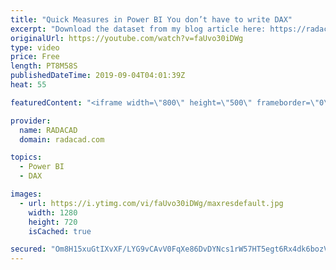 ```yaml
---
title: "Quick Measures in Power BI You don’t have to write DAX"
excerpt: "Download the dataset from my blog article here: https://radacad.com/quick-measures-in-power-bi-you-dont-have-to-write-dax  To learn more about the difference of Power BI default Date dimension and custom date table, read this article: https://radacad.com/power-bi-date-dimension-default-or-custom-is-it-confusing"
originalUrl: https://youtube.com/watch?v=faUvo30iDWg
type: video
price: Free
length: PT8M58S
publishedDateTime: 2019-09-04T04:01:39Z
heat: 55

featuredContent: "<iframe width=\"800\" height=\"500\" frameborder=\"0\" src=\"https://www.youtube.com/embed/faUvo30iDWg\" allow=\"accelerometer; autoplay; encrypted-media; gyroscope; picture-in-picture\" allowfullscreen></iframe>"

provider:
  name: RADACAD
  domain: radacad.com

topics:
  - Power BI
  - DAX

images:
  - url: https://i.ytimg.com/vi/faUvo30iDWg/maxresdefault.jpg
    width: 1280
    height: 720
    isCached: true

secured: "Om8H15xuGtIXvXF/LYG9vCAvV0FqXe86DvDYNcs1rW57HT5egt6Rx4dk6bozVK5h3zIKN54UPL1C1mZZC5btR4VV7YXDDY19+SEAe2zFsX6zmJdq9rw2dCljGJW86fYV2yx5V81RDfC6ENtQkkJT+DqzeBTLalb/Nsg9PC9DLF7k09xlBi5Rg7JzApnCQn/WBSNjVX5/FhV++IjebTB4BhelDFwT8T9YvZba2UCmtUz+oO8Gsl3eiTbHXZSEvYYTnqazhxStI42QnlcB3P72ZtIBkfYsL59YJftiluhLdr2sCS9rVdLVYZ05d+84CgijxHrZB0mQfD0oayrE9p/dgOJYueI6J9WfSGDbxIB51PNsf3H09TNxXOffO7QsYNj5Uhgl5z4KhV5orjRrxY90MWacq+fOgW3hemaiZj+bQzQ=;qcYVgm3m4FaRLkaWTvO90A=="
---
```


